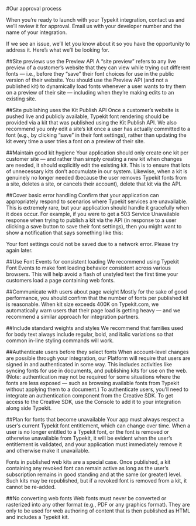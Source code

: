 #Our approval process

When you’re ready to launch with your Typekit integration, contact us and we’ll review it for approval. Email us with your developer number and the name of your integration.

If we see an issue, we’ll let you know about it so you have the opportunity to address it. Here’s what we’ll be looking for.

##Site previews use the Preview API
A “site preview” refers to any live preview of a customer’s website that they can view while trying out different fonts — i.e., before they “save” their font choices for use in the public version of their website. You should use the Preview API (and not a published kit) to dynamically load fonts whenever a user wants to try them on a preview of their site — including when they’re making edits to an existing site.

##Site publishing uses the Kit Publish API
Once a customer’s website is pushed live and publicly available, Typekit font rendering should be provided via a kit that was published using the Kit Publish API. We also recommend you only edit a site’s kit once a user has actually committed to a font (e.g., by clicking “save” in their font settings), rather than updating the kit every time a user tries a font on a preview of their site.

##Maintain good kit hygiene
Your application should only create one kit per customer site — and rather than simply creating a new kit when changes are needed, it should explicitly edit the existing kit. This is to ensure that lots of unnecessary kits don’t accumulate in our system. Likewise, when a kit is genuinely no longer needed (because the user removes Typekit fonts from a site, deletes a site, or cancels their account), delete that kit via the API.

##Cover basic error handling
Confirm that your application can appropriately respond to scenarios where Typekit services are unavailable. This is extremely rare, but your application should handle it gracefully when it does occur. For example, if you were to get a 503 Service Unavailable response when trying to publish a kit via the API (in response to a user clicking a save button to save their font settings), then you might want to show a notification that says something like this:

Your font settings could not be saved due to a network error. Please try again later.

##Use Font Events for consistent loading
We recommend using Typekit Font Events to make font loading behavior consistent across various browsers. This will help avoid a flash of unstyled text the first time your customers load a page containing web fonts.


##Communicate with users about page weight
Mostly for the sake of good performance, you should confirm that the number of fonts per published kit is reasonable. When kit size exceeds 400K on Typekit.com, we automatically warn users that their page load is getting heavy — and we recommend a similar approach for integration partners.

##Include standard weights and styles
We recommend that families used for body text always include regular, bold, and italic variations so that common in-line styling commands will work.

##Authenticate users before they select fonts
When account-level changes are possible through your integration, our Platform will require that users are signed in and authenticated in some way. This includes activities like syncing fonts for use in documents, and publishing kits for use on the web. (Note: authentication may not be required for some situations where the fonts are less exposed — such as browsing available fonts from Typekit without applying them to a document.) To authenticate users, you’ll need to integrate an authentication component from the Creative SDK. To get access to the Creative SDK, use the Console to add it to your integration along side Typekit.

##Plan for fonts that become unavailable
Your app must always respect a user’s current Typekit font entitlement, which can change over time. When a user is no longer entitled to a Typekit font, or the font is removed or otherwise unavailable from Typekit, it will be evident when the user’s entitlement is validated, and your application must immediately remove it and otherwise make it unavailable.

Fonts in published web kits are a special case. Once published, a kit containing any revoked font can remain active as long as the user’s subscription remains in good standing and at the same (or greater) level. Such kits may be republished, but if a revoked font is removed from a kit, it cannot be re-added.

##No converting web fonts
Web fonts must never be converted or rasterized into any other format (e.g., PDF or any graphics format). They are only to be used for web authoring of content that is then published as HTML and includes a Typekit kit.
